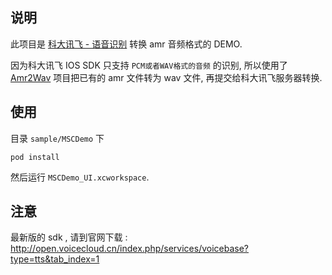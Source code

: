## 说明

此项目是 [科大讯飞 - 语音识别](http://open.voicecloud.cn/index.php/default/doccenter/doccenterInner?itemTitle=eXlqcw==&anchor=Y29udGl0bGUyNg==) 转换 amr 音频格式的 DEMO. 

因为科大讯飞 IOS SDK 只支持 `PCM或者WAV格式的音频` 的识别, 所以使用了 [Amr2Wav](https://github.com/summerblue/Amr2Wav) 项目把已有的 amr 文件转为 wav 文件, 再提交给科大讯飞服务器转换.

## 使用

目录 `sample/MSCDemo` 下

```
pod install
```

然后运行 `MSCDemo_UI.xcworkspace`.

## 注意

最新版的 sdk , 请到官网下载 : http://open.voicecloud.cn/index.php/services/voicebase?type=tts&tab_index=1 

